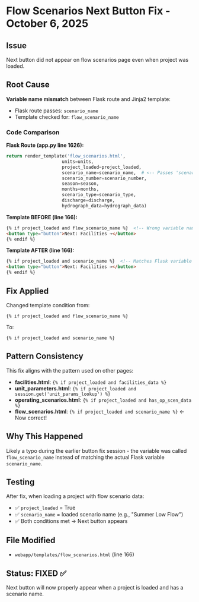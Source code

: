 # Flow Scenarios Next Button Fix - October 6, 2025

## Issue
Next button did not appear on flow scenarios page even when project was loaded.

## Root Cause
**Variable name mismatch** between Flask route and Jinja2 template:
- Flask route passes: `scenario_name`
- Template checked for: `flow_scenario_name`

### Code Comparison

**Flask Route (app.py line 1626):**
```python
return render_template('flow_scenarios.html',
                     units=units,
                     project_loaded=project_loaded,
                     scenario_name=scenario_name,  # <-- Passes 'scenario_name'
                     scenario_number=scenario_number,
                     season=season,
                     months=months,
                     scenario_type=scenario_type,
                     discharge=discharge,
                     hydrograph_data=hydrograph_data)
```

**Template BEFORE (line 166):**
```html
{% if project_loaded and flow_scenario_name %}  <!-- Wrong variable name! -->
<button type="button">Next: Facilities →</button>
{% endif %}
```

**Template AFTER (line 166):**
```html
{% if project_loaded and scenario_name %}  <!-- Matches Flask variable -->
<button type="button">Next: Facilities →</button>
{% endif %}
```

## Fix Applied
Changed template condition from:
```jinja2
{% if project_loaded and flow_scenario_name %}
```

To:
```jinja2
{% if project_loaded and scenario_name %}
```

## Pattern Consistency
This fix aligns with the pattern used on other pages:
- **facilities.html**: `{% if project_loaded and facilities_data %}`
- **unit_parameters.html**: `{% if project_loaded and session.get('unit_params_lookup') %}`
- **operating_scenarios.html**: `{% if project_loaded and has_op_scen_data %}`
- **flow_scenarios.html**: `{% if project_loaded and scenario_name %}` ← Now correct!

## Why This Happened
Likely a typo during the earlier button fix session - the variable was called `flow_scenario_name` instead of matching the actual Flask variable `scenario_name`.

## Testing
After fix, when loading a project with flow scenario data:
- ✅ `project_loaded` = True
- ✅ `scenario_name` = loaded scenario name (e.g., "Summer Low Flow")
- ✅ Both conditions met → Next button appears

## File Modified
- `webapp/templates/flow_scenarios.html` (line 166)

## Status: FIXED ✅
Next button will now properly appear when a project is loaded and has a scenario name.
